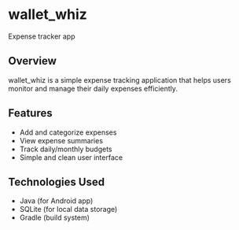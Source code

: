 # wallet_whiz
Expense tracker app

## Overview
wallet_whiz is a simple expense tracking application that helps users monitor and manage their daily expenses efficiently.

## Features
- Add and categorize expenses
- View expense summaries
- Track daily/monthly budgets
- Simple and clean user interface

## Technologies Used
- Java (for Android app)
- SQLite (for local data storage)
- Gradle (build system)
